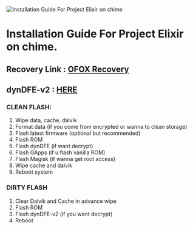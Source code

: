 ![Installation Guide For Project Elixir on chime](https://i.imgur.com/3UmK6nS.png "Installation")

# Installation Guide For Project Elixir on chime.

## Recovery Link : [OFOX Recovery](https://t.me/fgrkprjkt/611)
## dynDFE-v2 : [HERE](https://t.me/ppui_chime/6963)


### CLEAN FLASH: 
1. Wipe data, cache, dalvik
2. Format data (if you come from encrypted or wanna to clean storage)
3. Flash latest firmware (optional but recommended)
4. Flash ROM
5. Flash dynDFE (if want decrypt)
6. Flash GApps (if u flash vanilla ROM)
7. Flash Magisk (if wanna get root access)
8. Wipe cache and dalvik
9. Reboot system

### DIRTY FLASH
1. Clear Dalvik and Cache in advance wipe
2. Flash ROM
3. Flash dynDFE-v2 (if you want decrypt)
3. Reboot
